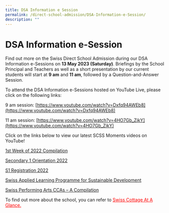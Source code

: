 ```yaml
---
title: DSA Information e Session
permalink: /direct-school-admission/DSA-Information-e-Session/
description: ""
---
```

DSA Information e-Session
=========================

Find out more on the Swiss Direct School Admission during our DSA Information e-Sessions on&nbsp;**13 May 2023 (Saturday)**. Briefings by the School Principal and Teachers as well as a short presentation by our current students will start at&nbsp;**9 am**&nbsp;and&nbsp;**11 am**, followed by a Question-and-Answer Session. 

To attend the DSA Information e-Sessions hosted on YouTube Live, please click on the following links:

9 am session: [https://www.youtube.com/watch?v=Dxfq94AWEb8](https://www.youtube.com/watch?v=Dxfq94AWEb8)

11 am session: [https://www.youtube.com/watch?v=4HO7Gb_ZikY](https://www.youtube.com/watch?v=4HO7Gb_ZikY)


Click on the links below to view our latest SCSS Moments videos on YouTube!

[1st&nbsp;Week of 2022 Compilation](https://www.youtube.com/watch?v=vPe_g0NY-ck&amp;t=12s)

[Secondary 1 Orientation 2022](https://www.youtube.com/watch?v=XgXm9gBIfes)

[S1 Registration 2022](https://www.youtube.com/watch?v=FdgZZ9Lm9Ho&amp;t=660s)

[Swiss Applied Learning Programme for Sustainable Development](https://www.youtube.com/watch?app=desktop&amp;v=HHC2XP9fcfQ)

[Swiss Performing Arts CCAs – A Compilation](https://www.youtube.com/watch?v=xt521QxMVaA&amp;feature=youtu.be)

To find out more about the school, you can refer to&nbsp;<a style="color:red;" href="/files/Direct%20School%20Admission/2021-At-a-glance-new.pdf">Swiss Cottage At A Glance.</a>